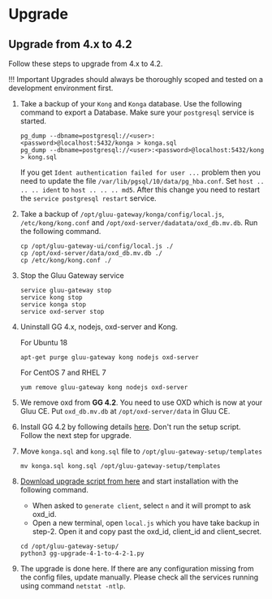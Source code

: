 # Upgrade

## Upgrade from 4.x to 4.2

Follow these steps to upgrade from 4.x to 4.2.

!!! Important
    Upgrades should always be thoroughly scoped and tested on a development environment first.

1. Take a backup of your `Kong` and `Konga` database. Use the following command to export a Database. Make sure your `postgresql` service is started. 

      ```
      pg_dump --dbname=postgresql://<user>:<password>@localhost:5432/konga > konga.sql
      pg_dump --dbname=postgresql://<user>:<password>@localhost:5432/kong > kong.sql
      ```
      
      If you get `Ident authentication failed for user ...` problem then you need to update the file `/var/lib/pgsql/10/data/pg_hba.conf`. Set `host .. .. .. ident` to `host .. .. .. md5`. After this change you need to restart the `service postgresql restart` service.

1. Take a backup of `/opt/gluu-gateway/konga/config/local.js`, `/etc/kong/kong.conf` and `/opt/oxd-server/dadatata/oxd_db.mv.db`. Run the following command.

      ```
      cp /opt/gluu-gateway-ui/config/local.js ./
      cp /opt/oxd-server/data/oxd_db.mv.db ./
      cp /etc/kong/kong.conf ./
      ```
      
1. Stop the Gluu Gateway service

      ```
      service gluu-gateway stop
      service kong stop
      service konga stop
      service oxd-server stop
      ```

1. Uninstall GG 4.x, nodejs, oxd-server and Kong. 

      For Ubuntu 18
      ```
      apt-get purge gluu-gateway kong nodejs oxd-server
      ```
      
      For CentOS 7 and RHEL 7
      ```
      yum remove gluu-gateway kong nodejs oxd-server
      ```

1. We remove oxd from **GG 4.2**. You need to use OXD which is now at your Gluu CE. Put `oxd_db.mv.db` at `/opt/oxd-server/data` in Gluu CE.

1. Install GG 4.2 by following details [here](../installation). Don't run the setup script. Follow the next step for upgrade.

1. Move `konga.sql` and `kong.sql` file to `/opt/gluu-gateway-setup/templates`

      ```
      mv konga.sql kong.sql /opt/gluu-gateway-setup/templates
      ```

1. [Download upgrade script from here](https://raw.githubusercontent.com/GluuFederation/gluu-gateway-setup/version_4.2.1/setup/gg-upgrade-4-1-to-4-2-1.py) and start installation with the following command.
      
      - When asked to `generate client`, select `n` and it will prompt to ask oxd_id.
      - Open a new terminal, open `local.js` which you have take backup in step-2. Open it and copy past the oxd_id, client_id and client_secret.

      ```
      cd /opt/gluu-gateway-setup/
      python3 gg-upgrade-4-1-to-4-2-1.py
      ```

1. The upgrade is done here. If there are any configuration missing from the config files, update manually. Please check all the services running using command `netstat -ntlp`.
